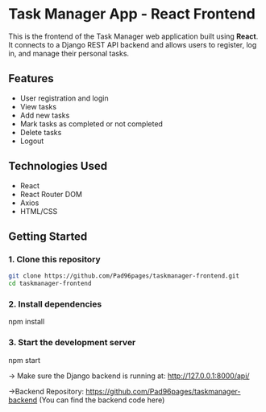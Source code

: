 # Task Manager App - React Frontend

This is the frontend of the Task Manager web application built using **React**. It connects to a Django REST API backend and allows users to register, log in, and manage their personal tasks.

## Features

- User registration and login
- View tasks
- Add new tasks
- Mark tasks as completed or not completed
- Delete tasks
- Logout

## Technologies Used

- React
- React Router DOM
- Axios
- HTML/CSS

## Getting Started

### 1. Clone this repository

```bash
git clone https://github.com/Pad96pages/taskmanager-frontend.git
cd taskmanager-frontend
```
### 2. Install dependencies

npm install

### 3. Start the development server

npm start


-> Make sure the Django backend is running at:
http://127.0.0.1:8000/api/


->Backend Repository: https://github.com/Pad96pages/taskmanager-backend  (You can find the backend code here)
